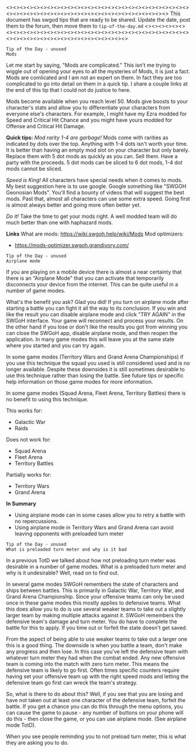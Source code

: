 <><><><><><><><><><><><><><><><><><><><><><><><><><><><><><><><><><><><><><><><><><><><><><><><><><><>
This document has swgod tips that are ready to be shared. Update the date, post them to the forum,
then move them to `tip-of-the-day.md`
<><><><><><><><><><><><><><><><><><><><><><><><><><><><><><><><><><><><><><><><><><><><><><><><><><><>

```fix
Tip of the Day - unused
Mods
```
Let me start by saying, "Mods are complicated." This isn't me trying to wiggle out of opening your eyes to all the mysteries of Mods, it is just a fact. Mods are comlicated and I am not an expert on them. In fact they are too complicated to go into detail on them in a quick tip. I share a couple links at the end of this tip that I could not do justice to here.

Mods become available when you reach level 50. Mods give boosts to your character's stats and allow you to differentiate your characters from everyone else's characters. For example, I might have my Ezra modded for Speed and Critical Hit Chance and you might have yours modded for Offense and Critical Hit Damage.


**Quick tips:**
_Mod rarity 1-4 are garbage!_ Mods come with rarities as indicated by dots over the top. Anything with 1-4 dots isn't worth your time. It is better than having an empty mod slot on your character but only barely. Replace them with 5 dot mods as quickly as you can. Sell them. Have a party with the proceeds. 5 dot mods can be sliced to 6 dot mods, 1-4 dot mods cannot be sliced.

_Speed is King!_ All characters have special needs when it comes to mods. My best suggestion here is to use google. Google something like "SWGOH Geonosian Mods". You'll find a bounty of videos that will suggest the best mods. Past that, almost all characters can use some extra speed. Going first is almost always better and going more often better yet.

_Do it!_ Take the time to get your mods right. A well modded team will do much better than one with haphazard mods.

**Links**
What are mods: https://wiki.swgoh.help/wiki/Mods
Mod optimizers:
* https://mods-optimizer.swgoh.grandivory.com/


```fix
Tip of the Day - unused
Airplane mode
```

If you are playing on a mobile device there is almost a near certainty that there is an "Airplane Mode" that you can activate that temporarily disconnects your device from the internet. This can be quite useful in a number of game modes.

What's the benefit you ask? Glad you did! If you turn on airplane mode after starting a battle you can fight it all the way to its conclusion. If you win and like the result you can disable airplane mode and click "TRY AGAIN" in the SWGoH interface. Your game will reconnect and process your results. On the other hand if you lose or don't like the results you got from winning you can close the SWGoH app, disable airplane mode, and then reopen the application. In many game modes this will leave you at the same state where you started and you can try again.

In some game modes (Territory Wars and Grand Arena Championships) if you use this technique the squad you used is still considered used and is no longer available. Despite these downsides it is still sometimes desirable to use this technique rather than losing the battle. See future tips or specific help information on those game modes for more information.

In some game modes (Squad Arena, Fleet Arena, Territory Battles) there is no benefit to using this technique.

This works for:
* Galactic War
* Raids

Does not work for:
* Squad Arena
* Fleet Arena
* Territory Battles

Partially works for:
* Territory Wars
* Grand Arena

**In Summary**
* Using airplane mode can in some cases allow you to retry a battle with no repercussions.
* Using airplane mode in Territory Wars and Grand Arena can avoid leaving opponents with preloaded turn meter


```fix
Tip of the Day - unused
What is preloaded turn meter and why is it bad
```
In a previous TotD we talked about how not preloading turn meter was desirable in a number of game modes. What is a preloaded turn meter and why is it undesirable? Well, read on to find out.

In several game modes SWGoH remembers the state of characters and ships between battles. This is primarily in Galactic War, Territory War, and Grand Arena Championship. Since your offensive teams can only be used once in these game modes this mostly applies to defensive teams. What this does allow you to do is use several weaker teams to take out a slightly larger team by making multiple attacks against it. SWGoH remembers the defensive team's damage and turn meter. You do have to complete the battle for this to apply. If you time out or forfeit the state doesn't get saved.

From the aspect of being able to use weaker teams to take out a larger one this is a good thing. The downside is when you battle a team, don't make any progress and then lose. In this case you've left the defensive team with whatever turn meter they had when the combat ended. Any new offensive team is coming into the match with zero turn meter. This means the defensive team is likely to go first. Often times specific counters require having set your offensive team up with the right speed mods and letting the defensive team go first can wreck the team's strategy.

So, what is there to do about this? Well, if you see that you are losing and have not taken out at least one character of the defensive team, forfeit the battle. If you get a chance you can do this through the menu options, you can cause the game to pause - any number of buttons on your phone will do this - then close the game, or you can use airplane mode. (See airplane mode TotD).

When you see people reminding you to not preload turn meter, this is what they are asking you to do.

